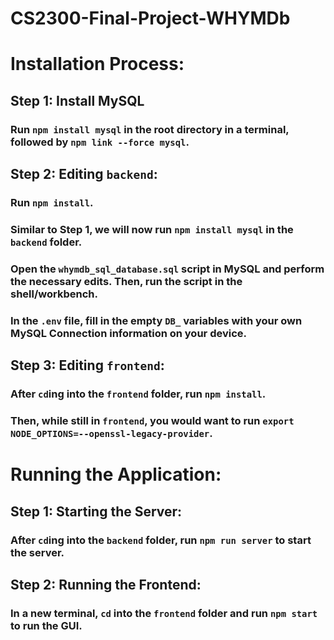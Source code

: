 # CS2300-Final-Project-WHYMDb

# Installation Process:
## Step 1: Install MySQL
### Run `npm install mysql` in the root directory in a terminal, followed by `npm link --force mysql`.

## Step 2: Editing `backend`:
### Run `npm install`.
### Similar to Step 1, we will now run `npm install mysql` in the `backend` folder.
### Open the `whymdb_sql_database.sql` script in MySQL and perform the necessary edits. Then, run the script in the shell/workbench.
### In the `.env` file, fill in the empty `DB_` variables with your own MySQL Connection information on your device.
### 

## Step 3: Editing `frontend`:
### After `cd`ing into the `frontend` folder, run `npm install`.
### Then, while still in `frontend`, you would want to run `export NODE_OPTIONS=--openssl-legacy-provider`.


# Running the Application:
## Step 1: Starting the Server:
### After `cd`ing into the `backend` folder, run `npm run server` to start the server.
## Step 2: Running the Frontend:
### In a **new** terminal, `cd` into the `frontend` folder and run `npm start` to run the GUI.